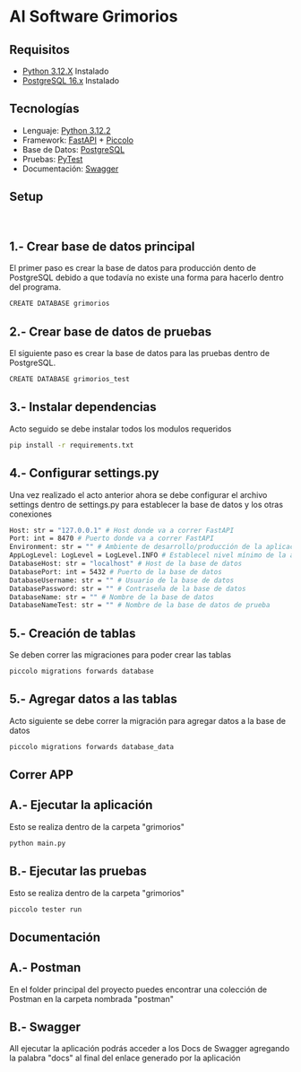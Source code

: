 # AI Software Grimorios


## Requisitos

- [Python 3.12.X](https://www.python.org/downloads/) Instalado
- [PostgreSQL 16.x](https://www.postgresql.org/) Instalado

## Tecnologías

- Lenguaje: [Python 3.12.2](https://www.python.org/downloads/)
- Framework: [FastAPI](https://fastapi.tiangolo.com/) + [Piccolo](https://piccolo-orm.readthedocs.io/en/latest/index.html)
- Base de Datos: [PostgreSQL](https://www.postgresql.org/)
- Pruebas: [PyTest](https://docs.pytest.org/en/8.2.x/)
- Documentación: [Swagger](https://swagger.io/)

## Setup

&nbsp;
## 1.- Crear base de datos principal 
El primer paso es crear la base de datos para producción dento de PostgreSQL debido a que todavía no existe una forma para hacerlo dentro del programa.

```bash
CREATE DATABASE grimorios
```

## 2.- Crear base de datos de pruebas 
El siguiente paso es crear la base de datos para las pruebas dentro de PostgreSQL.

```bash
CREATE DATABASE grimorios_test
```

## 3.- Instalar dependencias
Acto seguido se debe instalar todos los modulos requeridos

```bash
pip install -r requirements.txt
```

## 4.- Configurar settings.py
Una vez realizado el acto anterior ahora se debe configurar el archivo settings dentro de settings.py para establecer la base de datos y los otras conexiones

```bash
Host: str = "127.0.0.1" # Host donde va a correr FastAPI
Port: int = 8470 # Puerto donde va a correr FastAPI
Environment: str = "" # Ambiente de desarrollo/producción de la aplicación
AppLogLevel: LogLevel = LogLevel.INFO # Establecel nivel mínimo de la app
DatabaseHost: str = "localhost" # Host de la base de datos
DatabasePort: int = 5432 # Puerto de la base de datos
DatabaseUsername: str = "" # Usuario de la base de datos
DatabasePassword: str = "" # Contraseña de la base de datos
DatabaseName: str = "" # Nombre de la base de datos
DatabaseNameTest: str = "" # Nombre de la base de datos de prueba
```

## 5.- Creación de tablas
Se deben correr las migraciones para poder crear las tablas

```bash
piccolo migrations forwards database
```

## 5.- Agregar datos a las tablas
Acto siguiente se debe correr la migración para agregar datos a la base de datos

```bash
piccolo migrations forwards database_data
```
## Correr APP

## A.- Ejecutar la aplicación
Esto se realiza dentro de la carpeta "grimorios"

```bash
python main.py
```

## B.- Ejecutar las pruebas
Esto se realiza dentro de la carpeta "grimorios"

```bash
piccolo tester run
```

## Documentación

## A.- Postman
En el folder principal del proyecto puedes encontrar una colección de Postman en la carpeta nombrada "postman"

## B.- Swagger
All ejecutar la aplicación podrás acceder a los Docs de Swagger agregando la palabra "docs" al final del enlace generado por la aplicación